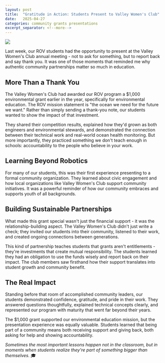 ```yaml
---
layout: post
title:  "Gratitude in Action: Students Present to Valley Women's Club"
date:   2025-04-27
categories: community grants presentations
excerpt_separator: <!--more-->
---
```


<img src="https://porttack.com/docs/assets/images/vw2025.jpeg">

Last week, our ROV students had the opportunity to present at the Valley Women's Club annual meeting - not to ask for something, but to report back and say thank you. It was one of those moments that reminded me why authentic community partnerships matter so much in education.

<!--more-->

## More Than a Thank You

The Valley Women's Club had awarded our ROV program a $1,000 environmental grant earlier in the year, specifically for environmental education. The ROV mission statement is "the ocean we need for the future we want." Rather than simply sending a thank-you note, our students wanted to show the impact of that investment.

They shared their competition results, explained how they'd grown as both engineers and environmental stewards, and demonstrated the connection between their technical work and real-world ocean health monitoring. But more importantly, they practiced something we don't teach enough in schools: accountability to the people who believe in your work.

## Learning Beyond Robotics

For many of our students, this was their first experience presenting to a formal community organization. They learned about civic engagement and how local organizations like Valley Women's Club support community initiatives. It was a powerful reminder of how our community embraces and supports youth of all backgrounds.

## Building Sustainable Partnerships

What made this grant special wasn't just the financial support - it was the relationship-building aspect. The Valley Women's Club didn't just write a check; they invited our students into their community, listened to their work, and created ongoing connections between generations.

This kind of partnership teaches students that grants aren't entitlements - they're investments that create mutual responsibility. The students learned they had an obligation to use the funds wisely and report back on their impact. The club members saw firsthand how their support translates into student growth and community benefit.

## The Real Impact

Standing before that room of accomplished community leaders, our students demonstrated confidence, gratitude, and pride in their work. They answered questions thoughtfully, explained technical concepts clearly, and represented our program with maturity that went far beyond their years.

The $1,000 grant supported our environmental education mission, but the presentation experience was equally valuable. Students learned that being part of a community means both receiving support and giving back, both asking for help and showing accountability.

*Sometimes the most important lessons happen not in the classroom, but in moments when students realize they're part of something bigger than themselves.* 🎓